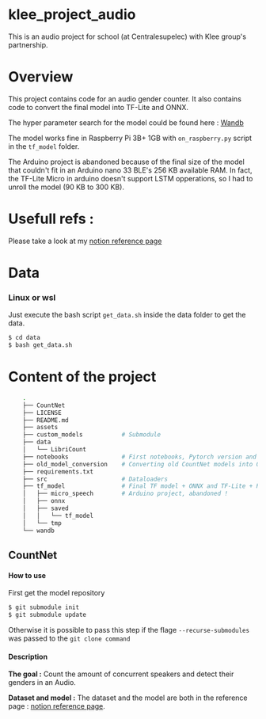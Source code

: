 # klee_project_audio
This is an audio project for school (at Centralesupelec) with Klee group's partnership.

# Overview 
This project contains code for an audio gender counter. It also contains code to convert the final model into TF-Lite and ONNX. 

The hyper parameter search for the model could be found here : [Wandb](https://wandb.ai/mustapha/klee_project_audio_2/sweeps/82ldadx5?workspace=user-mustapha)

The model works fine in Raspberry Pi 3B+ 1GB with `on_raspberry.py` script in the `tf_model` folder.

The Arduino project is abandoned because of the final size of the model that couldn't fit in an Arduino nano 33 BLE's 256 KB available RAM. In fact, the TF-Lite Micro in arduino doesn't support LSTM opperations, so I had to unroll the model (90 KB to 300 KB).

# Usefull refs :
Please take a look at my [notion reference page](https://admitted-industry-353.notion.site/References-7f4e39f499a04d5bb919e7b8df767b2a)

# Data
### Linux or wsl
Just execute the bash script `get_data.sh` inside the data folder to get the data.

```bash
$ cd data
$ bash get_data.sh
```

# Content of the project
``` bash
    .
    ├── CountNet
    ├── LICENSE
    ├── README.md
    ├── assets
    ├── custom_models           # Submodule
    ├── data
    │   └── LibriCount
    ├── notebooks               # First notebooks, Pytorch version and HyperParameter search
    ├── old_model_conversion    # Converting old CountNet models into ONNX
    ├── requirements.txt
    ├── src                     # Dataloaders
    ├── tf_model                # Final TF model + ONNX and TF-Lite + Raspberry Pi
    │   ├── micro_speech        # Arduino project, abandoned !
    │   ├── onnx
    │   ├── saved 
    │   │   └── tf_model
    │   └── tmp
    └── wandb
```
## CountNet
#### How to use
First get the model repository
```bash
$ git submodule init
$ git submodule update
```
Otherwise it is possible to pass this step if the flage `--recurse-submodules` was passed to the `git clone command`

#### Description
**The goal :**
Count the amount of concurrent speakers and detect their genders in an Audio.

**Dataset and model :**
The dataset and the model are both in the reference page : [notion reference page](https://admitted-industry-353.notion.site/References-7f4e39f499a04d5bb919e7b8df767b2a).
 
